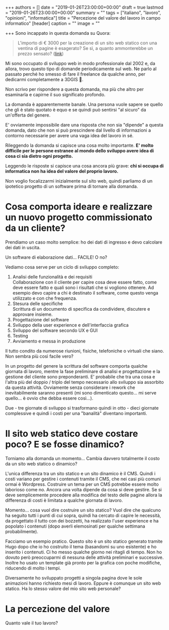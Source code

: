 +++
authors = []
date = "2019-01-26T23:00:00+00:00"
draft = true
lastmod = "2019-01-26T23:00:00+00:00"
summary = ""
tags = ["italiano", "lavoro", "opinioni", "informatica"]
title = "Percezione del valore del lavoro in campo informatico"
[header]
caption = ""
image = ""

+++
Sono incappato in questa domanda su Quora:

> L'importo di € 3000 per la creazione di un sito web statico con una ventina di pagine è esagerato? Se sì, a quanto ammonterebbe un prezzo sensato? ([link](https://it.quora.com/Limporto-di-3000-per-la-creazione-di-un-sito-web-statico-con-una-ventina-di-pagine-%C3%A8-esagerato-Se-s%C3%AC-a-quanto-ammonterebbe-un-prezzo-sensato))

Mi sono occupato di sviluppo web in modo professionale dal 2002 e, da allora, trovo questo tipo di domande periodicamente sul web. Ne parlo al passato perché ho smesso di fare il freelance da qualche anno, per dedicarmi completamente a 3DGIS :rocket:.

Non scrivo per rispondere a questa domanda, ma più che altro per esaminarla e capirne il suo significato profondo.

La domanda è apparentemente banale. Una persona vuole sapere se quello che gli è stato quotato è equo e se quindi può sentirsi "al sicuro" da un'offerta del genere.

E' ovviamente impossibile dare una risposta che non sia "dipende" a questa domanda, dato che non si può prescindere dal livello di informazioni a contorno necessarie per avere una vaga idea del lavoro in sé.

Rileggendo la domanda si capisce una cosa molto importante. **E' molto difficile per le persone estranee al mondo dello sviluppo avere idea di cosa ci sia dietro ogni progetto.**

Leggendo le risposte si capisce una cosa ancora più grave: **chi si occupa di informatica non ha idea del valore del proprio lavoro.**

Non voglio focalizzarmi inizialmente sul sito web, quindi parliamo di un ipotetico progetto di un software prima di tornare alla domanda.

# **Cosa comporta ideare e realizzare un nuovo progetto commissionato da un cliente?**

Prendiamo un caso molto semplice: ho dei dati di ingresso e devo calcolare dei dati in uscita.

Un software di elaborazione dati... FACILE! O no?

Vediamo cosa serve per un ciclo di sviluppo completo:

1. Analisi delle funzionalità e dei requisiti  
   Collaborazione con il cliente per capire cosa deve essere fatto, come deve essere fatto e quali sono i risultati che si vogliono ottenere. Ad esempio devo capire a chi è destinato il software, come questo venga utilizzato e con che frequenza.
2. Stesura delle specifiche  
   Scrittura di un documento di specifica da condividere, discutere e approvare insieme.
3. Progettazione del software
4. Sviluppo della user experience e dell'interfaccia grafica
5. Sviluppo del software secondo UX e GUI
6. Testing
7. Avviamento e messa in produzione

Il tutto condito da numerose riunioni, fisiche, telefoniche o virtuali che siano. Non sembra più così facile vero?

In un progetto del genere la scrittura del software comporta qualche giornata di lavoro, mentre la fase preliminare di analisi e progettazione e la gestione del cliente sono preponderanti. E' probabile che tra una cosa e l'altra più del doppio / triplo del tempo necessario allo sviluppo sia assorbito da questa attività. Ovviamente senza considerare i rework che inevitabilmente saranno presenti (mi sono dimenticato questo... mi serve quello... è ovvio che debba essere così...).

Due - tre giornate di sviluppo si trasformano quindi in otto - dieci giornate complessive e quindi i costi per una "banalità" diventano importanti.

# Il sito web statico deve costare poco? E se fosse dinamico?

Torniamo alla domanda un momento... Cambia davvero totalmente il costo da un sito web statico o dinamico?

L'unica differenza tra un sito statico e un sito dinamico è il CMS. Quindi i costi variano per gestire i contenuti tramite il CMS, che nei casi più comuni ormai è Wordpress. Costruire un tema per un CMS potrebbe essere molto laborioso come no. Ancora una volta dipende da cosa si deve gestire. Se si deve semplicemente procedere alla modifica del testo delle pagine allora la differenza di costi è limitata a qualche giornata di lavoro.

Momento... cosa vuol dire costruire un sito statico? Vuol dire che qualcuno ha seguito tutti i punti di cui sopra, quindi ha cercato di capire le necessità, da progettato il tutto con dei bozzetti, ha realizzato l'user experience e ha popolato i contenuti (dopo averli elemosinati per qualche settimana probabilmente).

Facciamo un esempio pratico. Questo sito è un sito statico generato tramite Hugo dopo che io ho costruito il tema (basandomi su uno esistente) e ho inserito i contenuti. Ci ho messo qualche giorno nei ritagli di tempo. Non ho dovuto però preoccuparmi di nessuna delle attività preliminari e successive. Inoltre ho usato un template già pronto per la grafica con poche modifiche, riducendo di molto i tempi.

Diversamente ho sviluppato progetti a singola pagina dove le sole animazioni hanno richiesto mesi di lavoro. Eppure è comunque un sito web statico. Ha lo stesso valore del mio sito web personale?

# La percezione del valore

Quanto vale il tuo lavoro?

 